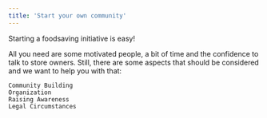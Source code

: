 ```yaml
---
title: 'Start your own community'
---
```


Starting a foodsaving initiative is easy!

All you need are some motivated people, a bit of time and the confidence to talk to store owners.
Still, there are some aspects that should be considered and we want to help you with that:

    Community Building
    Organization
    Raising Awareness
    Legal Circumstances
